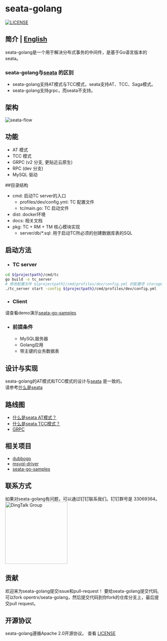 # seata-golang
[![LICENSE](https://img.shields.io/badge/license-Apache--2.0-blue.svg)](https://github.com/opentrx/seata-golang/blob/v2/LICENSE)

## 简介 | [English](https://github.com/opentrx/seata-golang/blob/v2/README.md)
seata-golang是一个用于解决分布式事务的中间件，是基于Go语言版本的seata。
### seata-golang与[seata](https://github.com/seata/seata) 的区别
- seata-golang支持AT模式与TCC模式，seata支持AT、TCC、Saga模式。
- seata-golang支持grpc，而seata不支持。

## 架构
<img alt="seata-flow" src="https://github.com/opentrx/seata-golang/blob/v2/docs/images/seata-flow.png" />

## 功能
- AT 模式
- TCC 模式
- GRPC (v2 分支, 更贴近云原生)
- RPC (dev 分支)
- MySQL 驱动

##目录结构
- cmd: 启动TC server的入口
	- profiles/dev/config.yml: TC 配置文件
	- tc/main.go: TC 启动文件
- dist: docker环境
- docs: 相关文档
- pkg: TC + RM + TM 核心模块实现
	- server/db/*.sql: 用于启动TC所必须的创建数据库表的SQL

## 启动方法
- ### TC server
```bash
cd ${projectpath}/cmd/tc
go build -o tc_server
# 修改配置文件 ${projectpath}/cmd/profiles/dev/config.yml 的配置项 storage.dsn.mysql
./tc_server start -config ${projectpath}/cmd/profiles/dev/config.yml
```
- ### Client
请查看demo演示[seata-go-samples](https://github.com/opentrx/seata-go-samples)

- ### 前提条件
    - MySQL服务器
    - Golang应用
    - 带主键的业务数据表

## 设计与实现
seata-golang的AT模式和TCC模式的设计与[seata](https://github.com/seata/seata) 是一致的。  
请参考[什么是seata](https://seata.io/en-us/docs/overview/what-is-seata.html)

## 路线图
- [什么是seata AT模式？](https://seata.io/en-us/docs/dev/mode/at-mode.html)
- [什么是seata TCC模式？](https://seata.io/en-us/docs/dev/mode/tcc-mode.html)
- [GRPC](https://grpc.io/)

## 相关项目
- [dubbogo](https://github.com/dubbogo)
- [msyql-driver](https://github.com/opentrx/mysql)
- [seata-go-samples](https://github.com/opentrx/seata-go-samples)

## 联系方式
如果对seata-golang有问题，可以通过钉钉联系我们。钉钉群号是 33069364。  
<img alt="DingTalk Group" src="https://github.com/opentrx/seata-golang/blob/dev/docs/pics/33069364.png" width="200px" />

## 贡献
欢迎来为seata-golang提交issue和pull-request！
要给seata-golang提交代码, 可以fork opentrx/seata-golang，然后提交代码到你fork的仓库分支上，最后提交pull request。

## 开源协议
seata-golang遵循Apache 2.0开源协议。 查看 [LICENSE](https://github.com/opentrx/seata-golang/blob/v2/LICENSE)

